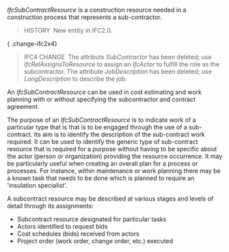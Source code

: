 _IfcSubContractResource_ is a construction resource needed in a construction process that represents a sub-contractor.

> HISTORY&nbsp; New entity in IFC2.0.

{ .change-ifc2x4}
> IFC4 CHANGE&nbsp; The attribute _SubContractor_ has been deleted; use _IfcRelAssignsToResource_ to assign an _IfcActor_ to fulfill the role as the subcontractor. The attribute _JobDescription_ has been deleted; use _LongDescription_ to describe the job.

An _IfcSubContractResource_ can be used in cost estimating and work planning with or without specifying the subcontractor and contract agreement.

The purpose of an _IfcSubContractResource_ is to indicate work of a particular type that is that is to be engaged through the use of a sub-contract. Its aim is to identify the description of the sub-contract work required. It can be used to identify the generic type of sub-contract resource that is required for a purpose without having to be specific about the actor (person or organization) providing the resource occurrence. It may be particularly useful when creating an overall plan for a process or processes. For instance, within maintenance or work planning there may be a known task that needs to be done which is planned to require an 'insulation specialist'.

A subcontract resource may be described at various stages and levels of detail through its assignments:

* Subcontract resource designated for particular tasks
* Actors identified to request bids
* Cost schedules (bids) received from actors
* Project order (work order, change order, etc.) executed